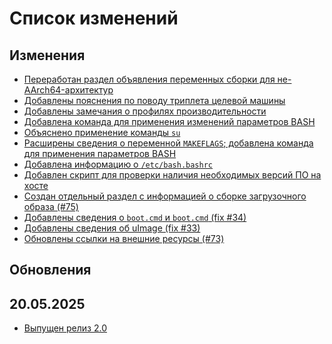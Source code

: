 # Список изменений

<!--

## Изменения

## Добавления

## Обновления пакетов

-->

## Изменения

- [Переработан раздел объявления переменных сборки для не-AArch64-архитектур](https://github.com/Linux-for-ARM/handbook/commit/f75c419f075d3204c4096e12c09d62d8fca31200)
- [Добавлены пояснения по поводу триплета целевой машины](https://github.com/Linux-for-ARM/handbook/commit/1fc86dfeceda8090401ddd84f0e138a3afede653)
- [Добавлены замечания о профилях производительности](https://github.com/Linux-for-ARM/handbook/commit/209048be8c4522d846ddfc4105782da948f5533d)
- [Добавлена команда для применения изменений параметров BASH](https://github.com/Linux-for-ARM/handbook/commit/7eeed5a72d5ecb597f8912beabb39ea2868bfa0a)
- [Объяснено применение команды `su`](https://github.com/Linux-for-ARM/handbook/commit/5885182db607b824ea3f727be4de7d11bedbae1b)
- [Расширены сведения о переменной `MAKEFLAGS`; добавлена команда для применения параметров BASH](https://github.com/Linux-for-ARM/handbook/commit/23e0d0ed246bd0afefc68b2b2f250268a061c083)
- [Добавлена информацию о `/etc/bash.bashrc`](https://github.com/Linux-for-ARM/handbook/commit/30776e0ace14f4213f90b3ff269dfb25aea7e8c1)
- [Добавлен скрипт для проверки наличия необходимых версий ПО на хосте](https://github.com/Linux-for-ARM/handbook/pull/75/commits/142d503e49b44991b301a0c2e19b69e2289b22cf)
- [Создан отдельный раздел с информацией о сборке загрузочного образа (#75)](https://github.com/Linux-for-ARM/handbook/pull/75)
- [Добавлены сведения о `boot.cmd` и `boot.cmd` (fix #34)](https://github.com/Linux-for-ARM/handbook/issues/34)
- [Добавлены сведения об uImage (fix #33)](https://github.com/Linux-for-ARM/handbook/issues/33)
- [Обновлены ссылки на внешние ресурсы (#73)](https://github.com/Linux-for-ARM/handbook/pull/73)

## Обновления

## 20.05.2025

- [Выпущен релиз 2.0](https://github.com/Linux-for-ARM/handbook/releases/tar/v2.0.0)

